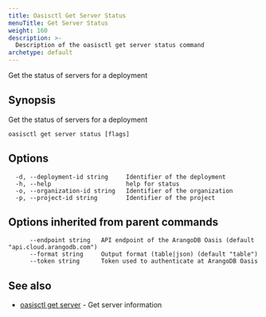 ```yaml
---
title: Oasisctl Get Server Status
menuTitle: Get Server Status
weight: 160
description: >-
  Description of the oasisctl get server status command
archetype: default
---
```

Get the status of servers for a deployment

## Synopsis

Get the status of servers for a deployment

```
oasisctl get server status [flags]
```

## Options

```
  -d, --deployment-id string     Identifier of the deployment
  -h, --help                     help for status
  -o, --organization-id string   Identifier of the organization
  -p, --project-id string        Identifier of the project
```

## Options inherited from parent commands

```
      --endpoint string   API endpoint of the ArangoDB Oasis (default "api.cloud.arangodb.com")
      --format string     Output format (table|json) (default "table")
      --token string      Token used to authenticate at ArangoDB Oasis
```

## See also

* [oasisctl get server](get-server.md)	 - Get server information

